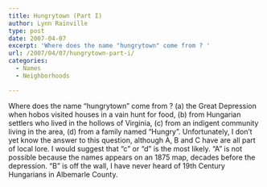 ```yaml
---
title: Hungrytown (Part I)
author: Lynn Rainville
type: post
date: 2007-04-07
excerpt: 'Where does the name "hungrytown" come from ? '
url: /2007/04/07/hungrytown-part-i/
categories:
  - Names
  - Neighborhoods

---
```

[](http://www.locohistory.org/blog/2007/04/07/hungrytown-part-i/hungrytown-on-the-peyton-map-1875/)Where does the name &#8220;hungrytown&#8221; come from ? (a) the Great Depression when hobos visited houses in a vain hunt for food, (b) from Hungarian settlers who lived in the hollows of Virginia, (c) from an indigent community living in the area, (d) from a family named &#8220;Hungry&#8221;. Unfortunately, I don&#8217;t yet know the answer to this question, although A, B and C have are all part of local lore. I would suggest that &#8220;c&#8221; or &#8220;d&#8221; is the most likely. &#8220;A&#8221; is not possible because the names appears on an 1875 map, decades before the depression. &#8220;B&#8221; is off the wall, I have never heard of 19th Century Hungarians in Albemarle County.
